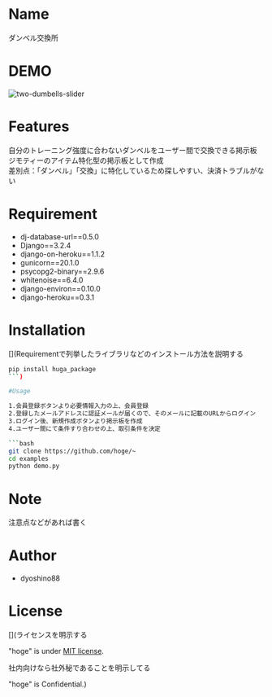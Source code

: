 # Name

ダンベル交換所

# DEMO

![two-dumbells-slider](https://github.com/dyoshino88/Django-app/assets/130971236/39053698-1194-4696-b763-6f0b181a8963)

# Features
自分のトレーニング強度に合わないダンベルをユーザー間で交換できる掲示板<br>
ジモティーのアイテム特化型の掲示板として作成<br>
差別点：「ダンベル」「交換」に特化しているため探しやすい、決済トラブルがない<br>

# Requirement

* dj-database-url==0.5.0
* Django==3.2.4
* django-on-heroku==1.1.2
* gunicorn==20.1.0
* psycopg2-binary==2.9.6
* whitenoise==6.4.0
* django-environ==0.10.0
* django-heroku==0.3.1

# Installation

[](Requirementで列挙したライブラリなどのインストール方法を説明する

```bash
pip install huga_package
```)

#Usage

1.会員登録ボタンより必要情報入力の上、会員登録
2.登録したメールアドレスに認証メールが届くので、そのメールに記載のURLからログイン
3.ログイン後、新規作成ボタンより掲示板を作成
4.ユーザー間にて条件すり合わせの上、取引条件を決定

```bash
git clone https://github.com/hoge/~
cd examples
python demo.py
```

# Note

注意点などがあれば書く

# Author

* dyoshino88


# License
[](ライセンスを明示する

"hoge" is under [MIT license](https://en.wikipedia.org/wiki/MIT_License).

社内向けなら社外秘であることを明示してる

"hoge" is Confidential.)
